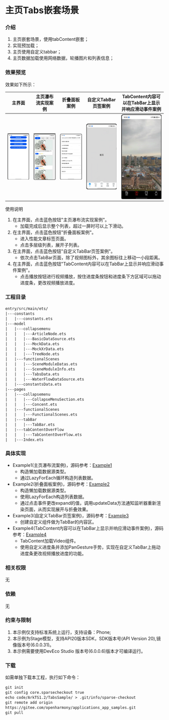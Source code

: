 # 主页Tabs嵌套场景

### 介绍

1. 主页嵌套场景，使用tabContent嵌套；
2. 实现预加载；
3. 主页使用自定义tabbar；
4. 主页数据加载使用网络数据，轮播图片和列表信息；

### 效果预览

效果如下所示：

|主界面|主页瀑布流实现案例|折叠面板案例|自定义TabBar页签案例|TabContent内容可以在TabBar上显示并响应滑动事件案例|
|--------------------------------|--------------------------------|--------------------------------|--------------------------------|--------------------------------|
|![Alt text](entry/src/main/resources/base/media/main.png)|![Alt text](entry/src/main/resources/base/media/example1.png)|![Alt text](entry/src/main/resources/base/media/example2.png)|![Alt text](entry/src/main/resources/base/media/example3.png)|![Alt text](entry/src/main/resources/base/media/example4.png)|

使用说明

1. 在主界面，点击蓝色按钮"主页瀑布流实现案例"。
    * 加载完成后显示整个列表，超过一屏时可以上下滑动。
2.  在主界面，点击蓝色按钮"折叠面板案例"。
    * 进入性能文章标签页面。
    * 点击多层级列表，展开子列表。
3.  在主界面，点击蓝色按钮"自定义TabBar页签案例"。
    * 依次点击TabBar页面，除了视频图标外，其余图标往上移动一小段距离。
4.  在主界面，点击蓝色按钮"TabContent内容可以在TabBar上显示并响应滑动事件案例"。
    * 点击播放按钮进行视频播放，按住进度条按钮和进度条下方区域可以拖动进度条，更改视频播放进度。

### 工程目录

```
entry/src/main/ets/
|---constants
|   |---constants.ets
|---model
|   |---collapsemenu
|   |   |---ArticleNode.ets
|   |   |---BasicDataSource.ets
|   |   |---MockData.ets
|   |   |---MockXrData.ets
|   |   |---TreeNode.ets
|   |---functionalScenes
|   |   |---SceneModuleDatas.ets
|   |   |---SceneModuleInfo.ets
|   |   |---TabsData.ets
|   |   |---WaterFlowDataSource.ets
|   |---constantsData.ets
|---pages
|   |---collapsemenu
|   |   |---CollapseMenuSection.ets
|   |   |---Concent.ets
|   |---functionalScenes
|   |   |---FunctionalScenes.ets
|   |---tabBar
|   |   |---TabBar.ets
|   |---tabContentOverFlow
|   |   |---TabContentOverFlow.ets
|   |---Index.ets
```

### 具体实现

* Example1(主页瀑布流案例)，源码参考：[Example1](entry/src/main/ets/pages/functionalScenes/FunctionalScenes.ets)
  * 构造懒加载数据源类型。
  * 通过LazyForEach循环构造列表数据。
* Example2(折叠面板案例)，源码参考：[Example2](entry/src/main/ets/pages/collapsemenu/CollapseMenuSection.ets)
  * 构造懒加载数据源类型。
  * 使用LazyForEach构造列表数据。
  * 通过点击事件更改expand的值，调用updateData方法通知监听器重新渲染页面，从而实现展开与折叠效果。
* Example3(自定义TabBar页签案例)，源码参考：[Example3](entry/src/main/ets/pages/tabBar/TabBar.ets)
  * 创建自定义组件做为TabBar的内容区。
* Example4(TabContent内容可以在TabBar上显示并响应滑动事件案例)，源码参考：[Example4](entry/src/main/ets/pages/tabContentOverFlow/TabContentOverFlow.ets)
  * TabContent加载Video组件。
  * 使用自定义进度条并添加PanGesture手势，实现在自定义TabBar上拖动进度条更改视频播放进度的功能。

### 相关权限

无

### 依赖

无

### 约束与限制

1. 本示例仅支持标准系统上运行，支持设备：Phone;
2. 本示例为Stage模型，支持API20版本SDK，SDK版本号(API Version 20),镜像版本号(6.0.0.31)。
3. 本示例需要使用DevEco Studio 版本号(6.0.0.6)版本才可编译运行。

### 下载

如需单独下载本工程，执行如下命令：

```
git init
git config core.sparsecheckout true
echo code/ArkTS1.2/TabsSample/ > .git/info/sparse-checkout
git remote add origin https://gitee.com/openharmony/applications_app_samples.git
git pull
```